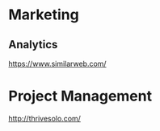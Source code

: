 # Marketing

## Analytics

https://www.similarweb.com/

# Project Management

http://thrivesolo.com/
